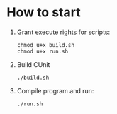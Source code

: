 # How to start

1. Grant execute rights for scripts:
   ```
   chmod u+x build.sh
   chmod u+x run.sh
   ```
2. Build CUnit
   ```
   ./build.sh
   ```
3. Compile program and run:
   ```
   ./run.sh
   ```